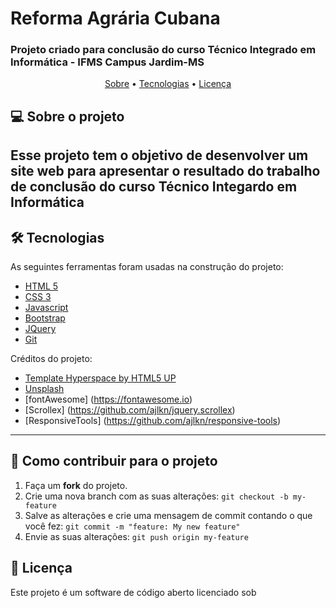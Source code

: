 
# Reforma Agrária Cubana
###  Projeto criado para conclusão do curso Técnico Integrado em Informática - IFMS Campus Jardim-MS

<p align="center">
 <a href="#-sobre-o-projeto">Sobre</a> •
 <a href="#-tecnologias">Tecnologias</a> •  
 <a href="#user-content--licença">Licença</a>
</p>

## 💻 Sobre o projeto

Esse projeto tem o objetivo de desenvolver um site web para apresentar o resultado do trabalho de conclusão do curso Técnico Integardo em Informática 
---


## 🛠 Tecnologias

As seguintes ferramentas foram usadas na construção do projeto:

- [HTML 5](https://www.w3.org/TR/html52/)
- [CSS 3](https://www.w3.org/TR/2001/WD-css3-roadmap-20010523/)
- [Javascript](https://www.ecma-international.org/publications-and-standards/standards/ecma-262/)
- [Bootstrap](https://getbootstrap.com/)
- [JQuery](https://jquery.com/)
- [Git](https://git-scm.com/)

Créditos do projeto:
- [Template Hyperspace by HTML5 UP ](https://https://html5up.net/hyperspace)
- [Unsplash ](https://unsplash.com)
- [fontAwesome] (https://fontawesome.io)
- [Scrollex] (https://github.com/ajlkn/jquery.scrollex)
- [ResponsiveTools] (https://github.com/ajlkn/responsive-tools)

---
## 💪 Como contribuir para o projeto

1. Faça um **fork** do projeto.
2. Crie uma nova branch com as suas alterações: `git checkout -b my-feature`
3. Salve as alterações e crie uma mensagem de commit contando o que você fez: `git commit -m "feature: My new feature"`
4. Envie as suas alterações: `git push origin my-feature`

## 📝 Licença

Este projeto é um software de código aberto licenciado sob 